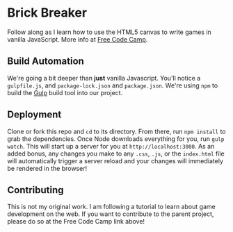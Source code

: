 # Brick Breaker
Follow along as I learn how to use the HTML5 canvas to write games in vanilla JavaScript. More info at [Free Code Camp](https://www.freecodecamp.org/news/beaucarnes/intro-to-game-development-with-javascript--pqogm3nsF).

## Build Automation
We're going a bit deeper than **just** vanilla Javascript. You'll notice a `gulpfile.js`, and `package-lock.json` and `package.json`. We're using `npm` to build the [Gulp](https://gulpjs.com/) build tool into our project.

## Deployment
Clone or fork this repo and `cd` to its directory. From there, run `npm install` to grab the dependencies. Once Node downloads everything for you, run `gulp watch`. This will start up a server for you at `http://localhost:3000`. As an added bonus, any changes you make to any `.css`, `.js`, or the `index.html` file will automatically trigger a server reload and your changes will immediately be rendered in the browser!

## Contributing
This is not my original work. I am following a tutorial to learn about game development on the web. If you want to contribute to the parent project, please do so at the Free Code Camp link above!


